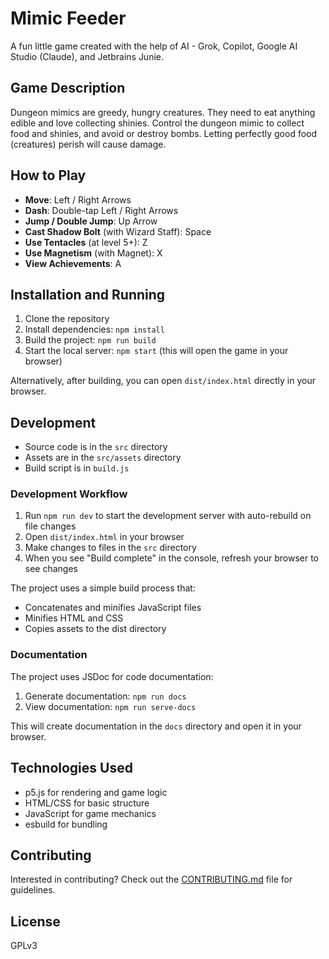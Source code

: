 # Mimic Feeder

A fun little game created with the help of AI - Grok, Copilot, Google AI Studio (Claude), and Jetbrains Junie.

## Game Description
Dungeon mimics are greedy, hungry creatures. They need to eat anything edible and love collecting shinies. Control the dungeon mimic to collect food and shinies, and avoid or destroy bombs. Letting perfectly good food (creatures) perish will cause damage.

## How to Play
- **Move**: Left / Right Arrows
- **Dash**: Double-tap Left / Right Arrows
- **Jump / Double Jump**: Up Arrow
- **Cast Shadow Bolt** (with Wizard Staff): Space
- **Use Tentacles** (at level 5+): Z
- **Use Magnetism** (with Magnet): X
- **View Achievements**: A

## Installation and Running
1. Clone the repository
2. Install dependencies: `npm install`
3. Build the project: `npm run build`
4. Start the local server: `npm start` (this will open the game in your browser)

Alternatively, after building, you can open `dist/index.html` directly in your browser.

## Development
- Source code is in the `src` directory
- Assets are in the `src/assets` directory
- Build script is in `build.js`

### Development Workflow
1. Run `npm run dev` to start the development server with auto-rebuild on file changes
2. Open `dist/index.html` in your browser
3. Make changes to files in the `src` directory
4. When you see "Build complete" in the console, refresh your browser to see changes

The project uses a simple build process that:
- Concatenates and minifies JavaScript files
- Minifies HTML and CSS
- Copies assets to the dist directory

### Documentation
The project uses JSDoc for code documentation:

1. Generate documentation: `npm run docs`
2. View documentation: `npm run serve-docs`

This will create documentation in the `docs` directory and open it in your browser.

## Technologies Used
- p5.js for rendering and game logic
- HTML/CSS for basic structure
- JavaScript for game mechanics
- esbuild for bundling

## Contributing
Interested in contributing? Check out the [CONTRIBUTING.md](CONTRIBUTING.md) file for guidelines.

## License
GPLv3
